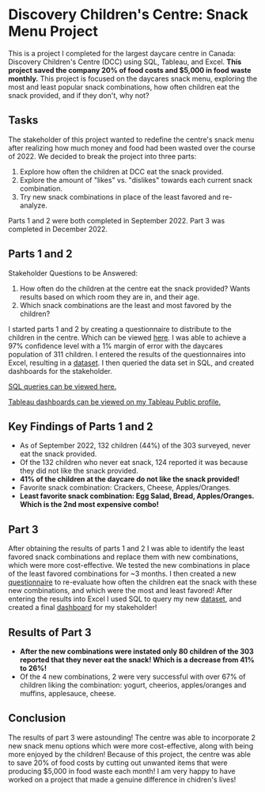 # Discovery Children's Centre: Snack Menu Project

This is a project I completed for the largest daycare centre in Canada: Discovery Children's Centre (DCC) using SQL, Tableau, and Excel. <b> This project saved the company 20% of food costs and $5,000 in food waste monthly.</b> This project is focused on the daycares snack menu, exploring the most and least popular snack combinations, how often children eat the snack provided, and if they don't, why not?

## Tasks

The stakeholder of this project wanted to redefine the centre's snack menu after realizing how much money and food had been wasted over the course of 2022. We decided to break the project into three parts: 
<ol type= "1">
<li>Explore how often the children at DCC eat the snack provided.</li>
<li>Explore the amount of "likes" vs. "dislikes" towards each current snack combination.</li>
<li>Try new snack combinations in place of the least favored and re-analyze.</li>
</ol>
Parts 1 and 2 were both completed in September 2022. Part 3 was completed in December 2022.


## Parts 1 and 2

Stakeholder Questions to be Answered:
<ol type= "1">
<li>How often do the children at the centre eat the snack provided? Wants results based on which room they are in, and their age.</li>
<li>Which snack combinations are the least and most favored by the children?</li>
</ol>

I started parts 1 and 2 by creating a questionnaire to distribute to the children in the centre. Which can be viewed <a href= "https://github.com/KyleGFalk/DCC-Snack-Menu-Project/blob/main/September_Snack_Questionnaire.txt">here</a>. I was able to achieve a 97% confidence level with a 1% margin of error with the daycares population of 311 children. I entered the results of the questionnaires into Excel, resulting in a <a href= "https://github.com/KyleGFalk/DCC-Snack-Menu-Project/blob/main/September_2022_Snack_Data.xlsx
">dataset</a>. I then queried the data set in SQL, and created dashboards for the stakeholder.

<a href= "https://github.com/KyleGFalk/DCC-Snack-Menu-Project/blob/main/Daycare_Snack_Queries.sql">SQL queries can be viewed here.</a>

<a href= "https://public.tableau.com/app/profile/kyle4763">Tableau dashboards can be viewed on my Tableau Public profile.</a>

## Key Findings of Parts 1 and 2 

* As of September 2022, 132 children (44%) of the 303 surveyed, never eat the snack provided.
* Of the 132 children who never eat snack, 124 reported it was because they did not like the snack provided.
* <b>41% of the children at the daycare do not like the snack provided!</b>
* Favorite snack combination: Crackers, Cheese, Apples/Oranges.
* <b>Least favorite snack combination: Egg Salad, Bread, Apples/Oranges. Which is the 2nd most expensive combo!</b> 

## Part 3

After obtaining the results of parts 1 and 2 I was able to identify the least favored snack combinations and replace them with new combinations, which were more cost-effective. We tested the new combinations in place of the least favored combinations for ~3 months. I then created a new <a href= "https://github.com/KyleGFalk/DCC-Snack-Menu-Project/blob/main/December_Snack_Questionnaire.txt
">questionnaire</a> to re-evaluate how often the children eat the snack with these new combinations, and which were the most and least favored! After entering the results into Excel I used SQL to query my new <a href= "https://github.com/KyleGFalk/DCC-Snack-Menu-Project/blob/main/December2022_Snack_Data.xlsx">dataset</a>, and created a final <a href= "https://public.tableau.com/app/profile/kyle4763/viz/DCCSnackMenuProjectPart3/Dashboard1">dashboard</a> for my stakeholder!

## Results of Part 3

* <b>After the new combinations were instated only 80 children of the 303 reported that they never eat the snack! Which is a decrease from 41% to 26%!</b>
* Of the 4 new combinations, 2 were very successful with over 67% of children liking the combination: yogurt, cheerios, apples/oranges and muffins, applesauce, cheese.

## Conclusion

The results of part 3 were astounding! The centre was able to incorporate 2 new snack menu options which were more cost-effective, along with being more enjoyed by the children! Because of this project, the centre was able to save 20% of food costs by cutting out unwanted items that were producing $5,000 in food waste each month! I am very happy to have worked on a project that made a genuine difference in chidren's lives!
